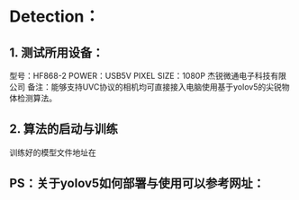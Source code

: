 # Detection：
## 1.	测试所用设备：
型号：HF868-2
POWER：USB5V
PIXEL SIZE：1080P
杰锐微通电子科技有限公司
备注：能够支持UVC协议的相机均可直接接入电脑使用基于yolov5的尖锐物体检测算法。
## 2.	算法的启动与训练
训练好的模型文件地址在
## PS：关于yolov5如何部署与使用可以参考网址：
